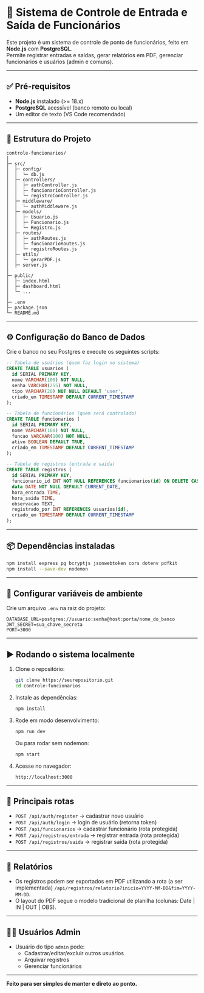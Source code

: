 # 📌 Sistema de Controle de Entrada e Saída de Funcionários

Este projeto é um sistema de controle de ponto de funcionários, feito em **Node.js** com **PostgreSQL**.  
Permite registrar entradas e saídas, gerar relatórios em PDF, gerenciar funcionários e usuários (admin e comuns).


---

## ✅ **Pré-requisitos**

- **Node.js** instalado (>= 18.x)
- **PostgreSQL** acessível (banco remoto ou local)
- Um editor de texto (VS Code recomendado)

---

## 📂 **Estrutura do Projeto**

```
controle-funcionarios/
│
├─ src/
│  ├─ config/
│  │  └─ db.js
│  ├─ controllers/
│  │  ├─ authController.js
│  │  ├─ funcionarioController.js
│  │  └─ registroController.js
│  ├─ middleware/
│  │  └─ authMiddleware.js
│  ├─ models/
│  │  ├─ Usuario.js
│  │  ├─ Funcionario.js
│  │  └─ Registro.js
│  ├─ routes/
│  │  ├─ authRoutes.js
│  │  ├─ funcionarioRoutes.js
│  │  └─ registroRoutes.js
│  ├─ utils/
│  │  └─ gerarPDF.js
│  ├─ server.js
│
├─ public/
│  ├─ index.html
│  ├─ dashboard.html
│  └─ ...
│
├─ .env
├─ package.json
└─ README.md
```

---

## ⚙️ **Configuração do Banco de Dados**

Crie o banco no seu Postgres e execute os seguintes scripts:

```sql
-- Tabela de usuários (quem faz login no sistema)
CREATE TABLE usuarios (
  id SERIAL PRIMARY KEY,
  nome VARCHAR(100) NOT NULL,
  senha VARCHAR(255) NOT NULL,
  tipo VARCHAR(20) NOT NULL DEFAULT 'user',
  criado_em TIMESTAMP DEFAULT CURRENT_TIMESTAMP
);

-- Tabela de funcionários (quem será controlado)
CREATE TABLE funcionarios (
  id SERIAL PRIMARY KEY,
  nome VARCHAR(100) NOT NULL,
  funcao VARCHAR(100) NOT NULL,
  ativo BOOLEAN DEFAULT TRUE,
  criado_em TIMESTAMP DEFAULT CURRENT_TIMESTAMP
);

-- Tabela de registros (entrada e saída)
CREATE TABLE registros (
  id SERIAL PRIMARY KEY,
  funcionario_id INT NOT NULL REFERENCES funcionarios(id) ON DELETE CASCADE,
  data DATE NOT NULL DEFAULT CURRENT_DATE,
  hora_entrada TIME,
  hora_saida TIME,
  observacao TEXT,
  registrado_por INT REFERENCES usuarios(id),
  criado_em TIMESTAMP DEFAULT CURRENT_TIMESTAMP
);
```

---

## 📦 **Dependências instaladas**

```bash
npm install express pg bcryptjs jsonwebtoken cors dotenv pdfkit
npm install --save-dev nodemon
```

---

## 🔑 **Configurar variáveis de ambiente**

Crie um arquivo `.env` na raiz do projeto:

```
DATABASE_URL=postgres://usuario:senha@host:porta/nome_do_banco
JWT_SECRET=sua_chave_secreta
PORT=3000
```

---

## ▶️ **Rodando o sistema localmente**

1. Clone o repositório:
   ```bash
   git clone https://seurepositorio.git
   cd controle-funcionarios
   ```

2. Instale as dependências:
   ```bash
   npm install
   ```

3. Rode em modo desenvolvimento:
   ```bash
   npm run dev
   ```
   Ou para rodar sem nodemon:
   ```bash
   npm start
   ```

4. Acesse no navegador:
   ```
   http://localhost:3000
   ```

---

## 🔧 **Principais rotas**

- `POST /api/auth/register` → cadastrar novo usuário
- `POST /api/auth/login` → login de usuário (retorna token)
- `POST /api/funcionarios` → cadastrar funcionário (rota protegida)
- `POST /api/registros/entrada` → registrar entrada (rota protegida)
- `POST /api/registros/saida` → registrar saída (rota protegida)

---

## 📄 **Relatórios**

- Os registros podem ser exportados em PDF utilizando a rota (a ser implementada) `/api/registros/relatorio?inicio=YYYY-MM-DD&fim=YYYY-MM-DD`.
- O layout do PDF segue o modelo tradicional de planilha (colunas: Date | IN | OUT | OBS).

---

## 👨‍💻 **Usuários Admin**

- Usuário do tipo `admin` pode:
  - Cadastrar/editar/excluir outros usuários
  - Arquivar registros
  - Gerenciar funcionários

---

**Feito para ser simples de manter e direto ao ponto.**

